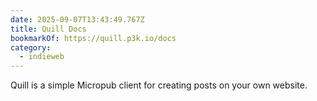 ```yaml
---
date: 2025-09-07T13:43:49.767Z
title: Quill Docs
bookmarkOf: https://quill.p3k.io/docs
category:
  - indieweb
---
```


Quill is a simple Micropub client for creating posts on your own website.
